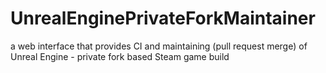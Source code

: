 # UnrealEnginePrivateForkMaintainer
a web interface that provides CI and maintaining (pull request merge) of Unreal Engine - private fork based Steam game build
